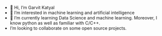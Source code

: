 - 👋 Hi, I’m Garvit Katyal
- 👀 I’m interested in machine learning and artificial intelligence 
- 🌱 I’m currently learning Data Science and machine learning. Moreover, I know python as well as familiar with C/C++.
- I’m looking to collaborate on some open source projects.

<!--📫 How to reach me ... -->

<!---
Garvit-01/Garvit-01 is a ✨ special ✨ repository because its `README.md` (this file) appears on your GitHub profile.
You can click the Preview link to take a look at your changes.
--->
